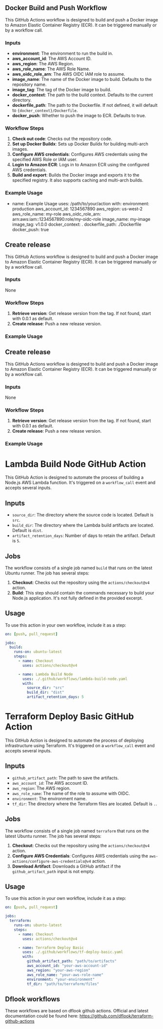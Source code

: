 ## Docker Build and Push Workflow

This GitHub Actions workflow is designed to build and push a Docker image to Amazon Elastic Container Registry (ECR). It can be triggered manually or by a workflow call.

### Inputs

- **environment**: The environment to run the build in.
- **aws_account_id**: The AWS Account ID.
- **aws_region**: The AWS Region.
- **aws_role_name**: The AWS Role Name.
- **aws_oidc_role_arn**: The AWS OIDC IAM role to assume.
- **image_name**: The name of the Docker image to build. Defaults to the repository name.
- **image_tag**: The tag of the Docker image to build.
- **docker_context**: The path to the build context. Defaults to the current directory.
- **dockerfile_path**: The path to the Dockerfile. If not defined, it will default to `{docker_context}/Dockerfile`.
- **docker_push**: Whether to push the image to ECR. Defaults to true.

### Workflow Steps

1. **Check out code**: Checks out the repository code.
2. **Set up Docker Buildx**: Sets up Docker Buildx for building multi-arch images.
3. **Configure AWS credentials**: Configures AWS credentials using the specified AWS Role or IAM user.
4. **Login to Amazon ECR**: Logs in to Amazon ECR using the configured AWS credentials.
5. **Build and export**: Builds the Docker image and exports it to the specified registry. It also supports caching and multi-arch builds.

### Example Usage

- name: Example Usage
  uses: /path/to/your/action
  with:
  environment: production
  aws_account_id: 1234567890
  aws_region: us-west-2
  aws_role_name: my-role
  aws_oidc_role_arn: arn:aws:iam::1234567890:role/my-oidc-role
  image_name: my-image
  image_tag: v1.0.0
  docker_context: .
  dockerfile_path: ./Dockerfile
  docker_push: true

## Create release

This GitHub Actions workflow is designed to build and push a Docker image to Amazon Elastic Container Registry (ECR). It can be triggered manually or by a workflow call.

### Inputs

None

### Workflow Steps

1. **Retrieve version**: Get release version from the tag. If not found, start with 0.0.1 as default.
2. **Create release**: Push a new release version.

### Example Usage

## Create release

This GitHub Actions workflow is designed to build and push a Docker image to Amazon Elastic Container Registry (ECR). It can be triggered manually or by a workflow call.

### Inputs

None

### Workflow Steps

1. **Retrieve version**: Get release version from the tag. If not found, start with 0.0.1 as default.
2. **Create release**: Push a new release version.

### Example Usage

# Lambda Build Node GitHub Action

This GitHub Action is designed to automate the process of building a Node.js AWS Lambda function. It's triggered on a `workflow_call` event and accepts several inputs.

## Inputs

- `source_dir`: The directory where the source code is located. Default is `src`.
- `build_dir`: The directory where the Lambda build artifacts are located. Default is `dist`.
- `artifact_retention_days`: Number of days to retain the artifact. Default is `5`.

## Jobs

The workflow consists of a single job named `build` that runs on the latest Ubuntu runner. The job has several steps:

1. **Checkout**: Checks out the repository using the `actions/checkout@v4` action.
2. **Build**: This step should contain the commands necessary to build your Node.js application. It's not fully defined in the provided excerpt.

## Usage

To use this action in your own workflow, include it as a step:

```yaml
on: [push, pull_request]

jobs:
  build:
    runs-on: ubuntu-latest
    steps:
      - name: Checkout
        uses: actions/checkout@v4

      - name: Lambda Build Node
        uses: ./.github/workflows/lambda-build-node.yaml
        with:
          source_dir: "src"
          build_dir: "dist"
          artifact_retention_days: 5
```

# Terraform Deploy Basic GitHub Action

This GitHub Action is designed to automate the process of deploying infrastructure using Terraform. It's triggered on a `workflow_call` event and accepts several inputs.

## Inputs

- `github_artifact_path`: The path to save the artifacts.
- `aws_account_id`: The AWS account ID.
- `aws_region`: The AWS region.
- `aws_role_name`: The name of the role to assume with OIDC.
- `environment`: The environment name.
- `tf_dir`: The directory where the Terraform files are located. Default is `.`.

## Jobs

The workflow consists of a single job named `terraform` that runs on the latest Ubuntu runner. The job has several steps:

1. **Checkout**: Checks out the repository using the `actions/checkout@v4` action.
2. **Configure AWS Credentials**: Configures AWS credentials using the `aws-actions/configure-aws-credentials@v4` action.
3. **Download Artifact**: Downloads a GitHub artifact if the `github_artifact_path` input is not empty.

## Usage

To use this action in your own workflow, include it as a step:

```yaml
on: [push, pull_request]

jobs:
  terraform:
    runs-on: ubuntu-latest
    steps:
      - name: Checkout
        uses: actions/checkout@v4

      - name: Terraform Deploy Basic
        uses: ./.github/workflows/tf-deploy-basic.yaml
        with:
          github_artifact_path: "path/to/artifacts"
          aws_account_id: "your-aws-account-id"
          aws_region: "your-aws-region"
          aws_role_name: "your-aws-role-name"
          environment: "your-environment"
          tf_dir: "path/to/terraform/files"
```

## Dflook workflows

These workflows are based on dflook github actions. Official and latest documentation could be found here: https://github.com/dflook/terraform-github-actions
